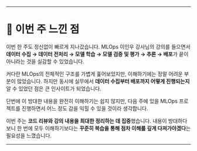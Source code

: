 
---

# 📌 이번 주 느낀 점

이번 한 주도 정신없이 빠르게 지나갔습니다.
MLOps 이인우 강사님의 강의를 들으면서 **데이터 수집 → 데이터 전처리 → 모델 학습 → 모델 검증 및 평가 → 추론 → 배포**가 끝이 아니라는 것을 실감할 수 있었습니다.

커다란 MLOps의 전체적인 구조를 가볍게 훑어보았지만, 이해하기에는 정말 어려운 부분이 많았습니다.
하지만 동시에 실무에서 **데이터 수집부터 배포까지 어떻게 진행되는지** 알 수 있었던 점은 큰 인사이트가 되었습니다.

단번에 이 방대한 내용을 완전히 이해하기는 쉽지 않지만, 다음 주에 있을 MLOps 프로젝트를 진행하면서 어느 정도 감을 익힐 수 있을 것이라 생각합니다.

이번 주는 **코드 리뷰와 강의 내용을 최대한 정리하는 데 집중**했습니다.
내용이 방대하다 보니 한 번에 모두 이해하기보다는 **꾸준히 복습을 통해 점차 이해를 깊게 다져가야겠다**는 필요성을 느꼈습니다.

---


